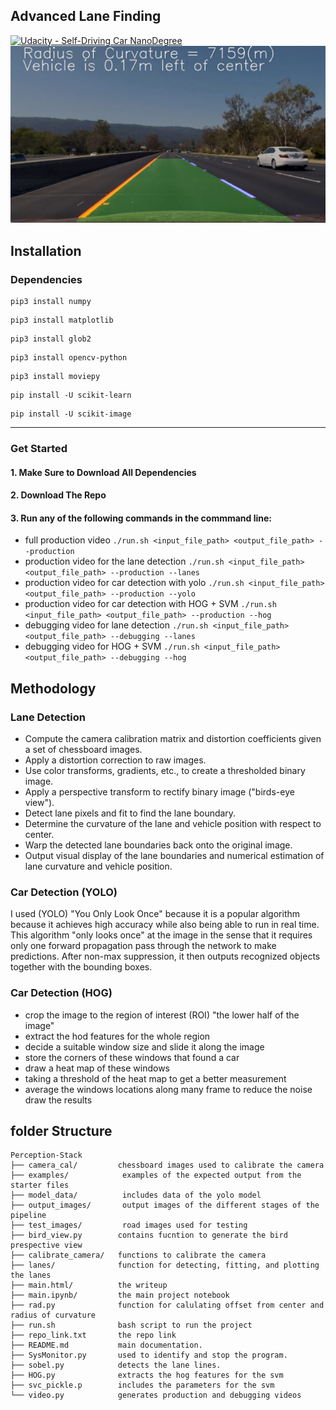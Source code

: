 ## Advanced Lane Finding
[![Udacity - Self-Driving Car NanoDegree](https://s3.amazonaws.com/udacity-sdc/github/shield-carnd.svg)](http://www.udacity.com/drive)
![Lanes Image](./examples/example_output.jpg)


## Installation

### Dependencies
```
pip3 install numpy
```
```
pip3 install matplotlib
```
```
pip3 install glob2
```
```
pip3 install opencv-python
```
```
pip3 install moviepy
```
```
pip install -U scikit-learn
```
```
pip install -U scikit-image
```
---
### Get Started
#### 1. Make Sure to Download All Dependencies
#### 2. Download The Repo
#### 3. Run any of the following commands in the commmand line: 
- full production video `./run.sh <input_file_path> <output_file_path> --production`
- production video for the lane detection `./run.sh <input_file_path> <output_file_path> --production --lanes`
- production video for car detection with yolo `./run.sh <input_file_path> <output_file_path> --production --yolo`
- production video for car detection with HOG + SVM `./run.sh <input_file_path> <output_file_path> --production --hog`
- debugging video for lane detection `./run.sh <input_file_path> <output_file_path> --debugging --lanes`
- debugging video for HOG + SVM `./run.sh <input_file_path> <output_file_path> --debugging --hog`

## Methodology

### Lane Detection
* Compute the camera calibration matrix and distortion coefficients given a set of chessboard images.
* Apply a distortion correction to raw images.
* Use color transforms, gradients, etc., to create a thresholded binary image.
* Apply a perspective transform to rectify binary image ("birds-eye view").
* Detect lane pixels and fit to find the lane boundary.
* Determine the curvature of the lane and vehicle position with respect to center.
* Warp the detected lane boundaries back onto the original image.
* Output visual display of the lane boundaries and numerical estimation of lane curvature and vehicle position.

### Car Detection (YOLO)
I used (YOLO) "You Only Look Once" because it is a popular algorithm because it achieves high accuracy while also being able to run in real time. This algorithm "only looks once" at the image in the sense that it requires only one forward propagation pass through the network to make predictions. After non-max suppression, it then outputs recognized objects together with the bounding boxes.

### Car Detection (HOG)
- crop the image to the region of interest (ROI) "the lower half of the image"
- extract the hod features for the whole region
- decide a suitable window size and slide it along the image
- store the corners of these windows that found a car
- draw a heat map of these windows
- taking a threshold of the heat map to get a better measurement
- average the windows locations along many frame to reduce the noise draw the results

## folder Structure
```
Perception-Stack
├── camera_cal/         chessboard images used to calibrate the camera
├── examples/            examples of the expected output from the starter files
├── model_data/          includes data of the yolo model
├── output_images/       output images of the different stages of the pipeline
├── test_images/         road images used for testing
├── bird_view.py        contains fucntion to generate the bird prespective view
├── calibrate_camera/   functions to calibrate the camera
├── lanes/              function for detecting, fitting, and plotting the lanes
├── main.html/          the writeup 
├── main.ipynb/         the main project notebook
├── rad.py              function for calulating offset from center and radius of curvature
├── run.sh              bash script to run the project
├── repo_link.txt       the repo link 
├── README.md           main documentation.
├── SysMonitor.py       used to identify and stop the program.
├── sobel.py            detects the lane lines.
├── HOG.py              extracts the hog features for the svm
├── svc_pickle.p        includes the parameters for the svm
└── video.py            generates production and debugging videos
```
